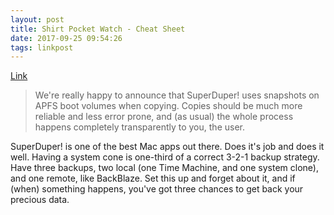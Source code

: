 ```yaml
---
layout: post
title: Shirt Pocket Watch - Cheat Sheet
date: 2017-09-25 09:54:26
tags: linkpost
---
```

[Link](http://www.shirt-pocket.com/blog/index.php/comments/cheat_sheet)

> We're really happy to announce that SuperDuper! uses snapshots on APFS boot volumes when copying. Copies should be much more reliable and less error prone, and (as usual) the whole process happens completely transparently to you, the user.


SuperDuper! is one of the best Mac apps out there. Does it's job and does it well. Having a system cone is one-third of a correct 3-2-1 backup strategy. Have three backups, two local (one Time Machine, and one system clone), and one remote, like BackBlaze. Set this up and forget about it, and if (when) something happens, you've got three chances to get back your precious data. 
